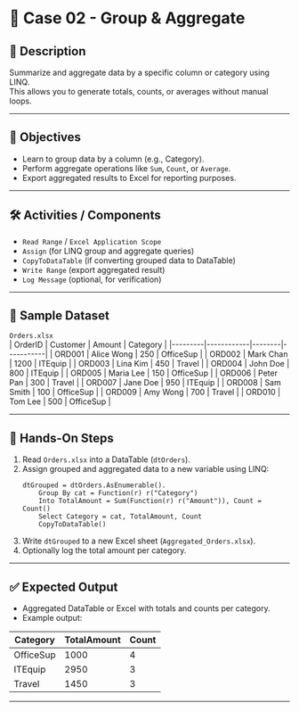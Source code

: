 # 📂 Case 02 - Group & Aggregate

## 📄 Description
Summarize and aggregate data by a specific column or category using LINQ.  
This allows you to generate totals, counts, or averages without manual loops.

---

## 🎯 Objectives
- Learn to group data by a column (e.g., Category).  
- Perform aggregate operations like `Sum`, `Count`, or `Average`.  
- Export aggregated results to Excel for reporting purposes.

---

## 🛠️ Activities / Components
- `Read Range` / `Excel Application Scope`  
- `Assign` (for LINQ group and aggregate queries)  
- `CopyToDataTable` (if converting grouped data to DataTable)  
- `Write Range` (export aggregated result)  
- `Log Message` (optional, for verification)

---

## 📂 Sample Dataset
`Orders.xlsx`  
  | OrderID | Customer   | Amount | Category  |
  |---------|------------|--------|-----------|
  | ORD001  | Alice Wong | 250    | OfficeSup |
  | ORD002  | Mark Chan  | 1200   | ITEquip   |
  | ORD003  | Lina Kim   | 450    | Travel    |
  | ORD004  | John Doe   | 800    | ITEquip   |
  | ORD005  | Maria Lee  | 150    | OfficeSup |
  | ORD006  | Peter Pan  | 300    | Travel    |
  | ORD007  | Jane Doe   | 950    | ITEquip   |
  | ORD008  | Sam Smith  | 100    | OfficeSup |
  | ORD009  | Amy Wong   | 700    | Travel    |
  | ORD010  | Tom Lee    | 500    | OfficeSup |

---

## 🚀 Hands-On Steps
1. Read `Orders.xlsx` into a DataTable (`dtOrders`).  
2. Assign grouped and aggregated data to a new variable using LINQ:  
   ```vbnet
   dtGrouped = dtOrders.AsEnumerable().
       Group By cat = Function(r) r("Category") 
       Into TotalAmount = Sum(Function(r) r("Amount")), Count = Count()
       Select Category = cat, TotalAmount, Count
       CopyToDataTable()
   ```
3. Write `dtGrouped` to a new Excel sheet (`Aggregated_Orders.xlsx`).
4. Optionally log the total amount per category.

---

## ✅ Expected Output
- Aggregated DataTable or Excel with totals and counts per category.
- Example output:

| Category  | TotalAmount | Count |
| --------- | ----------- | ----- |
| OfficeSup | 1000        | 4     |
| ITEquip   | 2950        | 3     |
| Travel    | 1450        | 3     |

---
